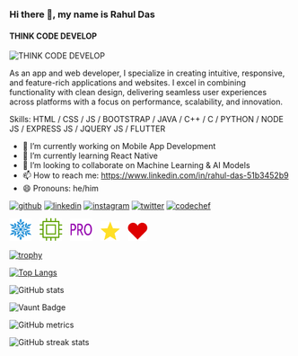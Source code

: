 ### Hi there 👋, my name is Rahul Das
#### THINK CODE DEVELOP
![THINK CODE DEVELOP](https://pbs.twimg.com/profile_banners/1846204773223354368/1729004809/1500x500)

As an app and web developer, I specialize in creating intuitive, responsive, and feature-rich applications and websites. I excel in combining functionality with clean design, delivering seamless user experiences across platforms with a focus on performance, scalability, and innovation.

Skills:  HTML / CSS / JS / BOOTSTRAP / JAVA / C++ / C / PYTHON / NODE JS / EXPRESS JS / JQUERY JS / FLUTTER 

- 🔭 I’m currently working on Mobile App Development 
- 🌱 I’m currently learning React Native  
- 👯 I’m looking to collaborate on Machine Learning & AI Models 
- 📫 How to reach me: https://www.linkedin.com/in/rahul-das-51b3452b9 
- 😄 Pronouns: he/him 


[<img src='https://cdn.jsdelivr.net/npm/simple-icons@3.0.1/icons/github.svg' alt='github' height='40'>](https://github.com/rd7737)  [<img src='https://cdn.jsdelivr.net/npm/simple-icons@3.0.1/icons/linkedin.svg' alt='linkedin' height='40'>](https://www.linkedin.com/in/rahul-das-51b3452b9/)  [<img src='https://cdn.jsdelivr.net/npm/simple-icons@3.0.1/icons/instagram.svg' alt='instagram' height='40'>](https://www.instagram.com/rahul_dassrm/)  [<img src='https://cdn.jsdelivr.net/npm/simple-icons@3.0.1/icons/twitter.svg' alt='twitter' height='40'>](https://twitter.com/aldrago_coc)  [<img src='https://cdn.jsdelivr.net/npm/simple-icons@3.0.1/icons/codechef.svg' alt='codechef' height='40'>](https://www.codechef.com/users/rd7737)  

<a href='https://archiveprogram.github.com/'><img src='https://raw.githubusercontent.com/acervenky/animated-github-badges/master/assets/acbadge.gif' width='40' height='40'></a> <a href='https://docs.github.com/en/developers'><img src='https://raw.githubusercontent.com/acervenky/animated-github-badges/master/assets/devbadge.gif' width='40' height='40'></a> <a href='https://github.com/pricing'><img src='https://raw.githubusercontent.com/acervenky/animated-github-badges/master/assets/pro.gif' width='40' height='40'></a> <a href='https://stars.github.com/'><img src='https://raw.githubusercontent.com/acervenky/animated-github-badges/master/assets/starbadge.gif' width='35' height='35'></a> <a href='https://docs.github.com/en/github/supporting-the-open-source-community-with-github-sponsors'><img src='https://raw.githubusercontent.com/acervenky/animated-github-badges/master/assets/sponsorbadge.gif' width='35' height='35'></a> 

[![trophy](https://github-profile-trophy.vercel.app/?username=rd7737)](https://github.com/ryo-ma/github-profile-trophy)

[![Top Langs](https://github-readme-stats.vercel.app/api/top-langs/?username=rd7737)](https://github.com/anuraghazra/github-readme-stats)

![GitHub stats](https://github-readme-stats.vercel.app/api?username=rd7737&show_icons=true)  

![Vaunt Badge](https://api.vaunt.dev/v1/github/entities/rd7737/contributions?format=svg&private=false)  

![GitHub metrics](https://metrics.lecoq.io/rd7737)  

![GitHub streak stats](https://streak-stats.demolab.com/?user=rd7737)  


